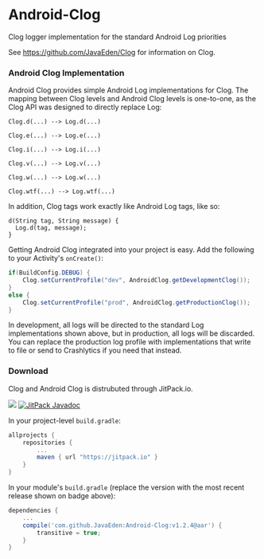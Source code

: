 # Android-Clog
Clog logger implementation for the standard Android Log priorities

See https://github.com/JavaEden/Clog for information on Clog.

### Android Clog Implementation

Android Clog provides simple Android Log implementations for Clog. The mapping between Clog levels and Android Clog levels is one-to-one, as the Clog API was designed to directly replace Log:

`Clog.d(...) --> Log.d(...)`

`Clog.e(...) --> Log.e(...)`

`Clog.i(...) --> Log.i(...)`

`Clog.v(...) --> Log.v(...)`

`Clog.w(...) --> Log.w(...)`

`Clog.wtf(...) --> Log.wtf(...)`

In addition, Clog tags work exactly like Android Log tags, like so:

```
d(String tag, String message) {
  Log.d(tag, message);
}
```

Getting Android Clog integrated into your project is easy. Add the following to your Activity's `onCreate()`:

```java
if(BuildConfig.DEBUG) {
    Clog.setCurrentProfile("dev", AndroidClog.getDevelopmentClog());
}
else {
    Clog.setCurrentProfile("prod", AndroidClog.getProductionClog());
}
```

In development, all logs will be directed to the standard Log implementations shown above, but in production, all logs will be discarded. You can replace the production log profile with implementations that write to file or send to Crashlytics if you need that instead.

### Download
Clog and Android Clog is distrubuted through JitPack.io.

[![](https://jitpack.io/v/JavaEden/Android-Clog.svg)](https://jitpack.io/#JavaEden/Android-Clog)
[![JitPack Javadoc](https://img.shields.io/github/tag/JavaEden/Clog.svg?maxAge=2592000&label=javadoc)](https://jitpack.io/com/github/JavaEden/Clog/v1.2.4/javadoc/)

In your project-level `build.gradle`:

```groovy
allprojects {
    repositories {
        ...
        maven { url "https://jitpack.io" }
    }
}
```

In your module's `build.gradle` (replace the version with the most recent release shown on badge above):
```groovy
dependencies {
    ...
    compile('com.github.JavaEden:Android-Clog:v1.2.4@aar') {
        transitive = true;
    }
}
```
